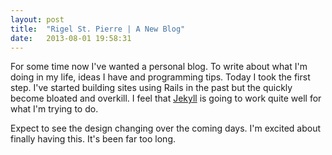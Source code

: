```yaml
---
layout: post
title:  "Rigel St. Pierre | A New Blog"
date:   2013-08-01 19:58:31
---
```

For some time now I've wanted a personal blog. To write about what I'm doing in my life, ideas I have and programming tips. Today I took the first step. I've started building sites using Rails in the past but the quickly become bloated and overkill. I feel that [Jekyll][jekyll] is going to work quite well for what I'm trying to do. 

Expect to see the design changing over the coming days. I'm excited about finally having this. It's been far too long.

[jekyll]:    http://jekyllrb.com
